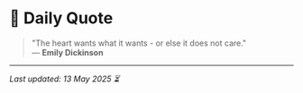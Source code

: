 # 📜 Daily Quote

> "The heart wants what it wants - or else it does not care."  
> — **Emily Dickinson**

---

_Last updated: 13 May 2025 ⏳_
